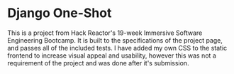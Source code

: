 # Django One-Shot

This is a project from Hack Reactor's 19-week Immersive Software Engineering Bootcamp. It is built to the specifications of the project page, and passes all of the included tests. I have added my own CSS to the static frontend to increase visual appeal and usability, however this was not a requirement of the project and was done after it's submission.
